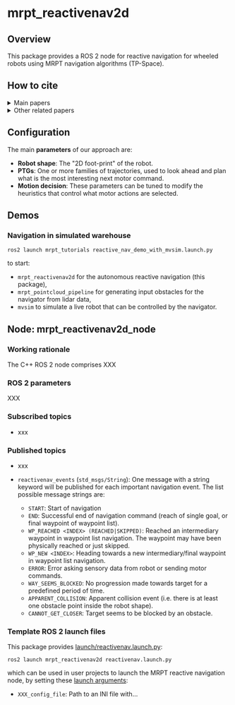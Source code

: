 # mrpt_reactivenav2d

## Overview
This package provides a ROS 2 node for reactive navigation for wheeled robots
using MRPT navigation algorithms (TP-Space).

## How to cite

<details>
  <summary>Main papers</summary>

  IROS06 ([PDF](https://ingmec.ual.es/~jlblanco/papers/blanco2006tps_IROS.pdf))
  ```bibtex
  @INPROCEEDINGS{,
       author = {Blanco, Jos{\'{e}}-Luis and Gonz{\'{a}}lez-Jim{\'{e}}nez, Javier and Fern{\'{a}}ndez-Madrigal, Juan-Antonio},
        month = oct,
        title = {The Trajectory Parameter Space (TP-Space): A New Space Representation for Non-Holonomic Mobile Robot Reactive Navigation},
        booktitle = {IEEE International Conference on Intelligent Robots and Systems (IROS'06)},
        year = {2006},
        location = {Beijing (China)}
  }
  ```

</details>

<details>
  <summary>Other related papers</summary>

  [IEEE RAM 2023](https://ieeexplore.ieee.org/abstract/document/10355540/)
  ```bibtex
  @ARTICLE{xiao2023barn,
      author = {Xiao, Xuesu and Xu, Zifan and Warnell, Garrett and Stone, Peter and Gebelli Guinjoan, Ferran and T Rodrigues, Romulo and Bruyninckx, Herman and Mandala, Hanjaya and Christmann, Guilherme and Blanco, Jos{\'{e}}-Luis and Somashekara Rai, Shravan},
       month = {{aug}},
       title = {Autonomous Ground Navigation in Highly Constrained Spaces: Lessons learned from The 2nd BARN Challenge at ICRA 2023},
       journal = {IEEE Robotics & Automation Magazine},
       volume = {30},
       number = {4},
       year = {2023},
       url = {https://ieeexplore.ieee.org/abstract/document/10355540/},
       doi = {10.1109/MRA.2023.3322920},
       pages = {91--97}
  }
  ```

  IJARS 2015 [PDF](https://ingmec.ual.es/~jlblanco/papers/blanco2015tps_rrt.pdf)
  ```bibtex
  @ARTICLE{bellone2015tprrt,
      author = {Blanco, Jos{\'{e}}-Luis and Bellone, Mauro and Gim{\'{e}}nez-Fern{\'{a}}ndez, Antonio},
      month = {{{may}}},
      title = {TP-Space RRT: Kinematic path planning of non-holonomic any-shape vehicles},
      journal = {International Journal of Advanced Robotic Systems},
      volume = {12},
      number = {55},
      year = {2015},
      url = {http://www.intechopen.com/journals/international_journal_of_advanced_robotic_systems/tp-space-rrt-ndash-kinematic-path-planning-of-non-holonomic-any-shape-vehicles},
      doi = {10.5772/60463}
  }
  ```

</details>


## Configuration

The main **parameters** of our approach are:

- **Robot shape**: The "2D foot-print" of the robot.
- **PTGs**: One or more families of trajectories, used to look ahead and plan what is the most interesting next motor command.
- **Motion decision**: These parameters can be tuned to modify the heuristics that control what motor actions are selected.

## Demos

### Navigation in simulated warehouse

    ros2 launch mrpt_tutorials reactive_nav_demo_with_mvsim.launch.py

to start:

* ``mrpt_reactivenav2d`` for the autonomous reactive navigation (this package),
* ``mrpt_pointcloud_pipeline`` for generating input obstacles for the navigator from lidar data,
* ``mvsim`` to simulate a live robot that can be controlled by the navigator.

## Node: mrpt_reactivenav2d_node

### Working rationale

The C++ ROS 2 node comprises XXX


### ROS 2 parameters

XXX

### Subscribed topics
* xxx

### Published topics
* xxx

* `reactivenav_events` (`std_msgs/String`): One message with a string keyword will be published for each important navigation event. 
  The list possible message strings are: 
  * `START`: Start of navigation
  * `END`: Successful end of navigation command (reach of single goal, or final waypoint of waypoint list).
  * `WP_REACHED <INDEX> (REACHED|SKIPPED)`: Reached an intermediary waypoint in waypoint list navigation. The waypoint may have been physically reached or just skipped.
  * `WP_NEW <INDEX>`: Heading towards a new intermediary/final waypoint in waypoint list navigation.
  * `ERROR`: Error asking sensory data from robot or sending motor commands.
  * `WAY_SEEMS_BLOCKED`: No progression made towards target for a predefined period of time.
  * `APPARENT_COLLISION`: Apparent collision event (i.e. there is at least one obstacle point inside the robot shape).
  * `CANNOT_GET_CLOSER`: Target seems to be blocked by an obstacle.


### Template ROS 2 launch files

This package provides [launch/reactivenav.launch.py](launch/reactivenav.launch.py):

    ros2 launch mrpt_reactivenav2d reactivenav.launch.py

which can be used in user projects to launch the MRPT reactive navigation node, by setting these [launch arguments](https://docs.ros.org/en/rolling/Tutorials/Intermediate/Launch/Using-Substitutions.html):

* ``XXX_config_file``: Path to an INI file with...


